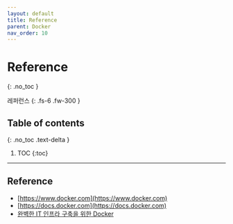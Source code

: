 ```yaml
---
layout: default
title: Reference
parent: Docker
nav_order: 10
---
```


# Reference
{: .no_toc }


레퍼런스
{: .fs-6 .fw-300 }

## Table of contents
{: .no_toc .text-delta }

1. TOC
{:toc}

---

## Reference
- [https://www.docker.com](https://www.docker.com)
- [https://docs.docker.com](https://docs.docker.com)
- [완벽한 IT 인프라 구축을 위한 Docker](http://www.kyobobook.co.kr/product/detailViewKor.laf?ejkGb=KOR&mallGb=KOR&barcode=9788956747019&orderClick=LAG&Kc=)